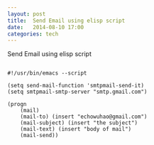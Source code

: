 ```yaml
---
layout: post
title:  Send Email using elisp script  
date:   2014-08-10 17:00 
categories: tech 
---
```


Send Email using elisp script  

```{elisp}

#!/usr/bin/emacs --script

(setq send-mail-function 'smtpmail-send-it)
(setq smtpmail-smtp-server "smtp.gmail.com")

(progn
    (mail)
    (mail-to) (insert "echowuhao@gmail.com")
    (mail-subject) (insert "the subject")
    (mail-text) (insert "body of mail")
    (mail-send))

```

